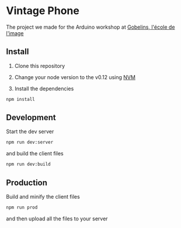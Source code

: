 Vintage Phone
=============

The project we made for the Arduino workshop at [Gobelins, l'école de l'image](http://www.gobelins.fr)

## Install

1. Clone this repository

2. Change your node version to the v0.12 using [NVM](https://github.com/creationix/nvm)

3. Install the dependencies
```bash
npm install
```

## Development

Start the dev server
```bash
npm run dev:server
```

and build the client files
```bash
npm run dev:build
```

## Production

Build and minify the client files
```bash
npm run prod
```

and then upload all the files to your server

